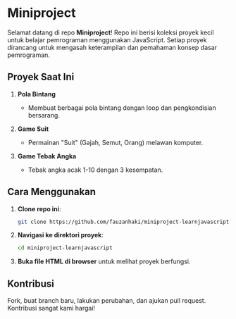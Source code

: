 # Miniproject

Selamat datang di repo **Miniproject**! Repo ini berisi koleksi proyek kecil untuk belajar pemrograman menggunakan JavaScript. Setiap proyek dirancang untuk mengasah keterampilan dan pemahaman konsep dasar pemrograman.

## Proyek Saat Ini

1. **Pola Bintang**
   - Membuat berbagai pola bintang dengan loop dan pengkondisian bersarang.

2. **Game Suit**
   - Permainan "Suit" (Gajah, Semut, Orang) melawan komputer.

3. **Game Tebak Angka**
   - Tebak angka acak 1-10 dengan 3 kesempatan.

## Cara Menggunakan

1. **Clone repo ini**:
    ```bash
    git clone https://github.com/fauzanhaki/miniproject-learnjavascript.git
    ```
2. **Navigasi ke direktori proyek**:
    ```bash
    cd miniproject-learnjavascript
    ```
3. **Buka file HTML di browser** untuk melihat proyek berfungsi.

## Kontribusi

Fork, buat branch baru, lakukan perubahan, dan ajukan pull request. Kontribusi sangat kami hargai!
